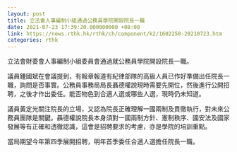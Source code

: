 ```yaml
---
layout: post
title: 立法會人事編制小組通過公務員學院開設院長一職
date: 2021-07-23 17:39:20.000000000 +08:00
link: https://news.rthk.hk/rthk/ch/component/k2/1602250-20210723.htm
categories: rthk
---
```


立法會財委會人事編制小組委員會通過就公務員學院開設院長一職。

議員鍾國斌在會議提到，有報章報道有紀律部隊的高級人員已作好準備出任院長一職，詢問是否事實。公務員事務局局長聶德權說現時需要先開位，然後進行公開招聘，之後才作出委任。能否物色到合適人選或哪些人選，現時仍未知道。

議員黃定光關注院長的立場，又認為院長正確理解一國兩制及貫徹執行，對未來公務員團隊是關鍵。聶德權說院長本身須對一國兩制方針、憲制秩序、國安法及國家發展等有正確和透徹認識，這會是招聘要求的考慮，亦是學院的培訓重點。

當局期望今年第四季展開招聘，明年首季委任合適人選擔任院長一職。
